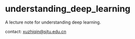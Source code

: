 # understanding_deep_learning
A lecture note for understanding deep learning.

contact: xuzhiqin@sjtu.edu.cn
